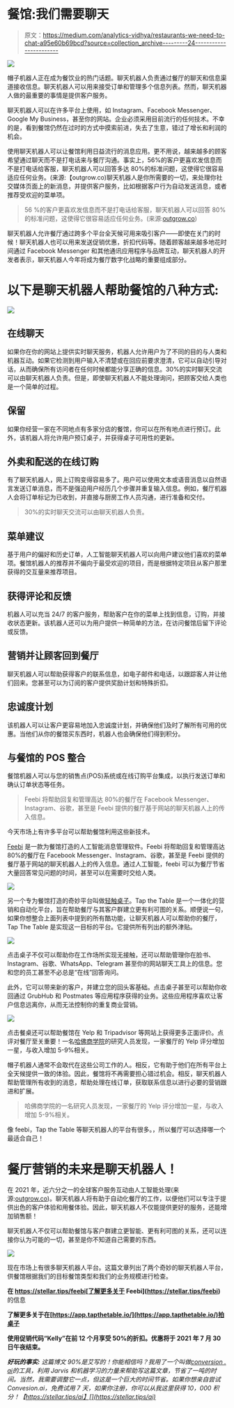 # 餐馆:我们需要聊天

> 原文：<https://medium.com/analytics-vidhya/restaurants-we-need-to-chat-a95e60b69bcd?source=collection_archive---------24----------------------->

![](img/9d608ba8d7bc662bf3d03b9f7ec9ee28.png)

帽子机器人正在成为餐饮业的热门话题。聊天机器人负责通过餐厅的聊天和信息渠道接收信息。聊天机器人可以用来接受订单和管理多个信息列表。然而，聊天机器人做的最重要的事情是提供客户服务。

聊天机器人可以在许多平台上使用，如 Instagram、Facebook Messenger、Google My Business，甚至你的网站。企业必须采用目前流行的任何技术。不幸的是，看到餐馆仍然在过时的方式中摸索前进，失去了生意，错过了增长和利润的机会。

使用聊天机器人可以让餐馆利用日益流行的消息应用。更不用说，越来越多的顾客希望通过聊天而不是打电话来与餐厅沟通。事实上，56%的客户更喜欢发信息而不是打电话给客服，聊天机器人可以回答多达 80%的标准问题，这使得它很容易适应任何业务。(来源:【outgrow.co)聊天机器人是你所需要的一切，来处理你社交媒体页面上的新消息，并提供客户服务，比如根据客户行为自动发送消息，或者推荐受欢迎的菜单项。

> 56 %的客户更喜欢发信息而不是打电话给客服，聊天机器人可以回答 80%的标准问题，这使得它很容易适应任何业务。(来源:[outgrow.co](https://outgrow.co/blog/vital-chatbot-statistics))

聊天机器人允许餐厅通过跨多个平台全天候可用来吸引客户——即使在关门的时候！聊天机器人也可以用来发送促销优惠，折扣代码等。随着顾客越来越多地花时间通过 Facebook Messenger 和其他通讯应用程序与品牌互动，聊天机器人的开发者表示，聊天机器人今年将成为餐厅数字化战略的重要组成部分。

# 以下是聊天机器人帮助餐馆的八种方式:

![](img/5a380a0cb9412b6c95a75857d82cd8d9.png)

## 在线聊天

如果你在你的网站上提供实时聊天服务，机器人允许用户为了不同的目的与人类和机器互动。如果它检测到用户输入不清楚或在回应前要求澄清，它可以自动引导对话，从而确保所有访问者在任何时候都能分享正确的信息。30%的实时聊天交流可以由聊天机器人负责。但是，即使聊天机器人不能处理询问，把顾客交给人类也是一个简单的过程。

## 保留

如果你经营一家在不同地点有多家分店的餐馆，你可以在所有地点进行预订。此外，该机器人将允许用户预订桌子，并获得桌子可用性的更新。

## 外卖和配送的在线订购

有了聊天机器人，网上订购变得容易多了。用户可以使用文本或语音消息以自然语言发送订单消息，而不是强迫用户经历几个步骤并重复输入信息。例如，餐厅机器人会将订单标记为已收到，并直接与厨房工作人员沟通，进行准备和交付。

> 30%的实时聊天交流可以由聊天机器人负责。

## 菜单建议

基于用户的偏好和历史订单，人工智能聊天机器人可以向用户建议他们喜欢的菜单项。餐馆机器人的推荐并不偏向于最受欢迎的项目，而是根据特定项目从客户那里获得的交互量来推荐项目。

## 获得评论和反馈

机器人可以充当 24/7 的客户服务，帮助客户在你的菜单上找到信息，订购，并接收状态更新。该机器人还可以为用户提供一种简单的方法，在访问餐馆后留下评论或反馈。

## 营销并让顾客回到餐厅

聊天机器人可以帮助获得客户的联系信息，如电子邮件和电话，以跟踪客人并让他们回来。您甚至可以为订阅的客户提供奖励计划和特殊折扣。

## 忠诚度计划

该机器人可以让客户更容易地加入忠诚度计划，并确保他们及时了解所有可用的优惠。当他们从你的餐馆买东西时，机器人也会确保他们得到积分。

## 与餐馆的 POS 整合

餐馆机器人可以与您的销售点(POS)系统或在线订购平台集成，以执行发送订单和确认订单状态等任务。

> Feebi 将帮助回复和管理高达 80%的餐厅在 Facebook Messenger、Instagram、谷歌，甚至是 Feebi 提供的餐厅基于网站的聊天机器人上的传入信息。

今天市场上有许多平台可以帮助餐馆利用这些新技术。

[Feebi](https://getfeebi.com/?via=kelly) 是一款为餐馆打造的人工智能消息管理软件。Feebi 将帮助回复和管理高达 80%的餐厅在 Facebook Messenger、Instagram、谷歌，甚至是 Feebi 提供的餐厅基于网站的聊天机器人上的传入信息。通过人工智能，feebi 可以为餐厅节省大量回答常见问题的时间，甚至可以在需要时交给人类。

![](img/4c5dbc99fb16abb60bce8df2e1b25907.png)

另一个专为餐馆打造的奇妙平台叫做[轻触桌子](https://app.tapthetable.io/)。Tap the Table 是一个一体化的营销和自动化平台，旨在帮助餐厅与其客户群建立更有利可图的关系。顺便说一句，如果你想整合上面列表中提到的所有酷功能，让聊天机器人可以帮助你的餐厅，Tap The Table 是实现这一目标的平台。它提供所有列出的额外津贴。

![](img/e47ca7baae309f0903ff8418c2fd3c24.png)

点击桌子不仅可以帮助你在工作场所实现无接触，还可以帮助管理你在脸书、Instagram、谷歌、WhatsApp、Telegram 甚至你的网站聊天工具上的信息。您和您的员工甚至不必总是“在线”回答询问。

此外，它可以带来新的客户，并建立您的回头客基础。点击桌子甚至可以帮助你收回通过 GrubHub 和 Postmates 等应用程序获得的业务。这些应用程序喜欢让客户信息远离你，从而无法控制你的重复商业营销。

![](img/e68edeb1d1bcae9ff452acece8d48708.png)

点击餐桌还可以帮助餐馆在 Yelp 和 Tripadvisor 等网站上获得更多正面评价。点评对餐厅至关重要！一名[哈佛商学院](https://www.hbs.edu/faculty/Pages/item.aspx?num=41233)的研究人员发现，一家餐厅的 Yelp 评分增加一星，与收入增加 5-9%相关。

帽子机器人通常不会取代在这些公司工作的人。相反，它有助于他们在所有平台上全天候提供一致的体验。因此，餐馆将不再需要担心错过机会。相反，聊天机器人帮助管理所有收到的消息，帮助处理在线订单，获取联系信息以进行必要的营销跟进和扩展。

> 哈佛商学院的一名研究人员发现，一家餐厅的 Yelp 评分增加一星，与收入增加 5-9%相关。

像 feebi，Tap the Table 等聊天机器人的平台有很多。，所以餐厅可以选择哪一个最适合自己！

# 餐厅营销的未来是聊天机器人！

在 2021 年，近六分之一的全球客户服务互动由人工智能处理(来源:[outgrow.co](https://outgrow.co/blog/vital-chatbot-statistics))。聊天机器人将有助于自动化餐厅的工作，以便他们可以专注于提供出色的客户体验和用餐体验。因此，聊天机器人不仅能提供更好的服务，还能增加销售额！

聊天机器人不仅可以帮助餐馆与客户群建立更智能、更有利可图的关系，还可以连接你认为可能的一切，甚至是你不知道自己需要的东西。

![](img/143c0a55a68f38900344bf53d0536b00.png)

现在市场上有很多聊天机器人平台。这篇文章列出了两个奇妙的聊天机器人平台，供餐馆根据我们的目标餐馆类型和我们的业务规模进行检查。

**在 https://stellar.tips/feebi[了解更多关于 Feebi](https://stellar.tips/feebi)** 的信息

**了解更多关于在[https://app.tapthetable.io/](https://app.tapthetable.io/)拍桌子**

**使用促销代码“Kelly”在前 12 个月享受 50%的折扣。优惠将于 2021 年 7 月 30 日午夜结束。**

***好玩的事实:*** *这篇博文 90%是艾写的！你能相信吗？我用了一个叫做*[*conversion . ai*](https://stellar.tips/ai)*的工具，利用 Jarvis 和机器学习的力量来帮助写这篇文章，节省了一吨的时间。当然，我需要调整它一点，但这是一个巨大的时间节省。如果你想亲自尝试 Convesion.ai，免费试用 7 天，如果你注册，你可以从我这里获得 10，000 积分！【https://stellar.tips/ai】[](https://stellar.tips/ai)*